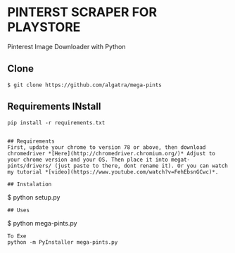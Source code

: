 # PINTERST SCRAPER FOR PLAYSTORE
Pinterest Image Downloader with Python
## Clone
```
$ git clone https://github.com/algatra/mega-pints
```
## Requirements INstall
```
pip install -r requirements.txt


## Requirements
First, update your chrome to version 78 or above, then download chromedriver *[Here](http://chromedriver.chromium.org/)* Adjust to your chrome version and your OS. Then place it into megat-pints/drivers/ (just paste to there, dont rename it). Or you can watch my tutorial *[video](https://www.youtube.com/watch?v=FehEbsnGCwc)*.

## Instalation
```
$ python setup.py
```
## Uses
```
$ python mega-pints.py
```
To Exe
python -m PyInstaller mega-pints.py
